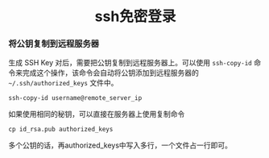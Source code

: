 <h1 align="center">ssh免密登录</h1>




###  将公钥复制到远程服务器

生成 SSH Key 对后，需要把公钥复制到远程服务器上。可以使用 `ssh-copy-id` 命令来完成这个操作，该命令会自动将公钥添加到远程服务器的 `~/.ssh/authorized_keys` 文件中。

```shell
ssh-copy-id username@remote_server_ip
```



如果使用相同的秘钥，可以直接在服务器上使用复制命令

```shell
cp id_rsa.pub authorized_keys
```

多个公钥的话，再authorized_keys中写入多行，一个文件占一行即可。